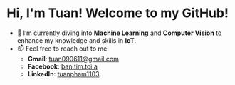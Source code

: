 # Hi, I'm Tuan! Welcome to my GitHub!

- 🌱 I’m currently diving into **Machine Learning** and **Computer Vision** to enhance my knowledge and skills in **IoT**.
- 📫 Feel free to reach out to me:
  - **Gmail**: [tuan090611@gmail.com](mailto:tuan090611@gmail.com)
  - **Facebook**: [ban.tim.toi.a](https://www.facebook.com/ban.tim.toi.a/)
  - **LinkedIn**: [tuanpham1103](https://www.linkedin.com/in/tuanpham1103/)

<!--
**MinhTuan76800310/MinhTuan76800310** is a ✨ _special_ ✨ repository because its `README.md` (this file) appears on your GitHub profile.

Here are some ideas to get you started:

- 🔭 I’m currently working on ...

- 👯 I’m looking to collaborate on ...
- 🤔 I’m looking for help with ...
- 💬 Ask me about ...

- 😄 Pronouns: ...
- ⚡ Fun fact: ...
-->
